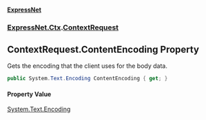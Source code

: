 #### [ExpressNet](ExpressNet.md 'ExpressNet')
### [ExpressNet.Ctx](ExpressNet.Ctx.md 'ExpressNet.Ctx').[ContextRequest](ExpressNet.Ctx.ContextRequest.md 'ExpressNet.Ctx.ContextRequest')

## ContextRequest.ContentEncoding Property

Gets the encoding that the client uses for the body data.

```csharp
public System.Text.Encoding ContentEncoding { get; }
```

#### Property Value
[System.Text.Encoding](https://docs.microsoft.com/en-us/dotnet/api/System.Text.Encoding 'System.Text.Encoding')